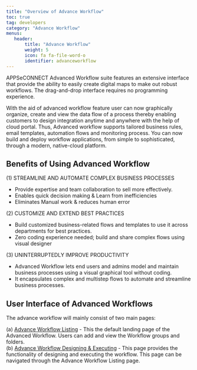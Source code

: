 ```yaml
---
title: "Overview of Advance Workflow"
toc: true
tag: developers
category: "Advance Workflow"
menus: 
   header:
       title: "Advance Workflow"
       weight: 5
       icon: fa fa-file-word-o
       identifier: advanceworkflow
---
```


APPSeCONNECT Advanced Workflow suite features an extensive interface that provide the ability to easily create 
digital maps to make out robust workflows. The drag-and-drop interface requires no programming experience. 

With the aid of advanced workflow feature user can now graphically organize, create and view the data flow of a 
process thereby enabling customers to design integration anytime and anywhere with the help of cloud portal. 
Thus, Advanced workflow supports tailored business rules, email templates, automation flows and monitoring process. 
You can now build and deploy workflow applications, from simple to sophisticated, through a modern,
native-cloud platform.

## Benefits of Using Advanced Workflow

(1)	STREAMLINE AND AUTOMATE COMPLEX BUSINESS PROCESSES
* Provide expertise and team collaboration to sell more effectively.
* Enables quick decision making & Learn from inefficiencies
* Eliminates Manual work & reduces human error

(2)	CUSTOMIZE AND EXTEND BEST PRACTICES
* Build customized business-related flows and templates to use it across departments for best practices.
* Zero coding experience needed; build and share complex flows using visual designer

(3)	UNINTERRUPTEDLY IMPROVE PRODUCTIVITY
* Advanced Workflow lets end users and admins model and maintain business processes using a visual graphical tool without coding.
* It encapsulates complex and multistep flows to automate and streamline business processes.

## User Interface of Advanced Workflows
The advance workflow will mainly consist of two main pages:

(a) [Advance Workflow Listing](/advance%20workflow/listing-adv-workflow/) - This the default landing page of the Advanced Workflow. Users can add and view the Workflow groups and folders.    
(b) [Advance Workflow Designing & Executing](/advance%20workflow/designing-executing-adv-workflow/) - This page provides the functionality of  designing and executing the workflow. This page can be navigated through the Advance Workflow Listing page.   

